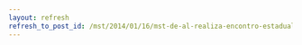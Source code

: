 ```yaml
---
layout: refresh
refresh_to_post_id: /mst/2014/01/16/mst-de-al-realiza-encontro-estadual-em-preparao-ao-6-congresso
---
```

